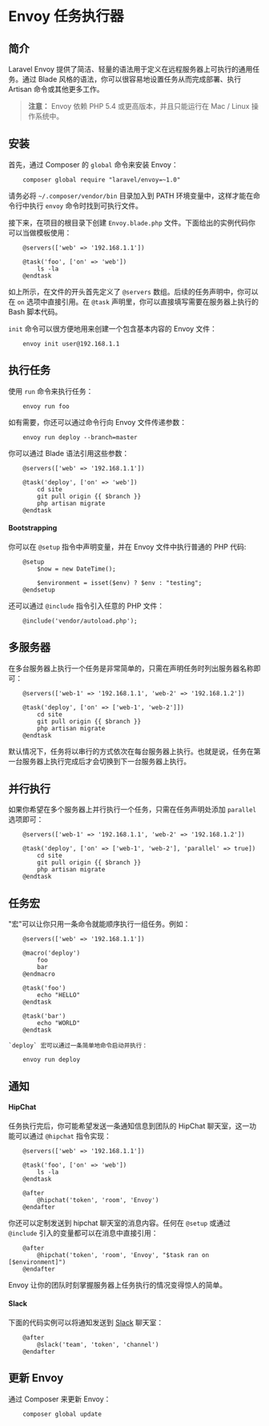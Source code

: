 # Envoy 任务执行器


## 简介

Laravel Envoy 提供了简洁、轻量的语法用于定义在远程服务器上可执行的通用任务。通过 Blade 风格的语法，你可以很容易地设置任务从而完成部署、执行 Artisan 命令或其他更多工作。

> **注意：** Envoy 依赖 PHP 5.4 或更高版本，并且只能运行在 Mac / Linux 操作系统中。

## 安装

首先，通过 Composer 的 `global` 命令来安装 Envoy：

```
    composer global require "laravel/envoy=~1.0"
```

请务必将 `~/.composer/vendor/bin` 目录加入到 PATH 环境变量中，这样才能在命令行中执行 `envoy` 命令时找到可执行文件。

接下来，在项目的根目录下创建 `Envoy.blade.php` 文件。下面给出的实例代码你可以当做模板使用：

```
    @servers(['web' => '192.168.1.1'])

    @task('foo', ['on' => 'web'])
        ls -la
    @endtask
```

如上所示，在文件的开头首先定义了 `@servers` 数组。后续的任务声明中，你可以在 `on` 选项中直接引用。在 `@task` 声明里，你可以直接填写需要在服务器上执行的 Bash 脚本代码。

`init` 命令可以很方便地用来创建一个包含基本内容的 Envoy 文件：

```
    envoy init user@192.168.1.1
```

## 执行任务

使用 `run` 命令来执行任务：

```
    envoy run foo
```

如有需要，你还可以通过命令行向 Envoy 文件传递参数：

```
    envoy run deploy --branch=master
```

你可以通过 Blade 语法引用这些参数：

```
    @servers(['web' => '192.168.1.1'])

    @task('deploy', ['on' => 'web'])
        cd site
        git pull origin {{ $branch }}
        php artisan migrate
    @endtask
```

#### Bootstrapping

你可以在 `@setup` 指令中声明变量，并在 Envoy 文件中执行普通的 PHP 代码:

```
    @setup
        $now = new DateTime();

        $environment = isset($env) ? $env : "testing";
    @endsetup
```

还可以通过 `@include` 指令引入任意的 PHP 文件：

```
    @include('vendor/autoload.php');
```

## 多服务器

在多台服务器上执行一个任务是非常简单的，只需在声明任务时列出服务器名称即可：

```
    @servers(['web-1' => '192.168.1.1', 'web-2' => '192.168.1.2'])

    @task('deploy', ['on' => ['web-1', 'web-2']])
        cd site
        git pull origin {{ $branch }}
        php artisan migrate
    @endtask
```

默认情况下，任务将以串行的方式依次在每台服务器上执行。也就是说，任务在第一台服务器上执行完成后才会切换到下一台服务器上执行。

## 并行执行

如果你希望在多个服务器上并行执行一个任务，只需在任务声明处添加 `parallel` 选项即可：

```
    @servers(['web-1' => '192.168.1.1', 'web-2' => '192.168.1.2'])

    @task('deploy', ['on' => ['web-1', 'web-2'], 'parallel' => true])
        cd site
        git pull origin {{ $branch }}
        php artisan migrate
    @endtask
```

## 任务宏

"宏"可以让你只用一条命令就能顺序执行一组任务。例如：

```
    @servers(['web' => '192.168.1.1'])

    @macro('deploy')
        foo
        bar
    @endmacro

    @task('foo')
        echo "HELLO"
    @endtask

    @task('bar')
        echo "WORLD"
    @endtask

`deploy` 宏可以通过一条简单地命令启动并执行：

    envoy run deploy
```

## 通知

#### HipChat

任务执行完后，你可能希望发送一条通知信息到团队的 HipChat 聊天室，这一功能可以通过 `@hipchat` 指令实现：

```
    @servers(['web' => '192.168.1.1'])

    @task('foo', ['on' => 'web'])
        ls -la
    @endtask

    @after
        @hipchat('token', 'room', 'Envoy')
    @endafter
```

你还可以定制发送到 hipchat 聊天室的消息内容。任何在 `@setup` 或通过 `@include` 引入的变量都可以在消息中直接引用：

```
    @after
        @hipchat('token', 'room', 'Envoy', "$task ran on [$environment]")
    @endafter
```
Envoy 让你的团队时刻掌握服务器上任务执行的情况变得惊人的简单。

#### Slack

下面的代码实例可以将通知发送到 [Slack](https://slack.com/) 聊天室：

```
    @after
        @slack('team', 'token', 'channel')
    @endafter
```

## 更新 Envoy

通过 Composer 来更新 Envoy：

```
    composer global update
```